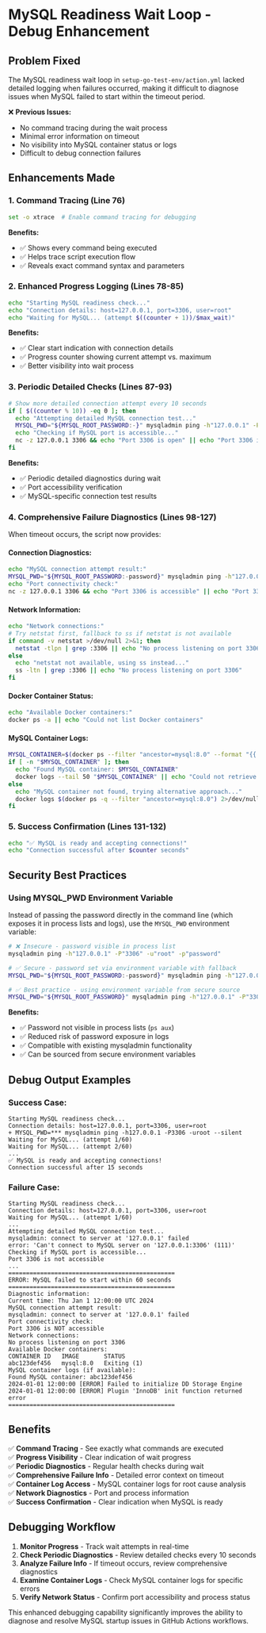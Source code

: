 # MySQL Readiness Wait Loop - Debug Enhancement

## Problem Fixed
The MySQL readiness wait loop in `setup-go-test-env/action.yml` lacked detailed logging when failures occurred, making it difficult to diagnose issues when MySQL failed to start within the timeout period.

❌ **Previous Issues:**
- No command tracing during the wait process
- Minimal error information on timeout
- No visibility into MySQL container status or logs
- Difficult to debug connection failures

## Enhancements Made

### 1. Command Tracing (Line 76)
```bash
set -o xtrace  # Enable command tracing for debugging
```
**Benefits:**
- ✅ Shows every command being executed
- ✅ Helps trace script execution flow
- ✅ Reveals exact command syntax and parameters

### 2. Enhanced Progress Logging (Lines 78-85)
```bash
echo "Starting MySQL readiness check..."
echo "Connection details: host=127.0.0.1, port=3306, user=root"
echo "Waiting for MySQL... (attempt $((counter + 1))/$max_wait)"
```
**Benefits:**
- ✅ Clear start indication with connection details
- ✅ Progress counter showing current attempt vs. maximum
- ✅ Better visibility into wait process

### 3. Periodic Detailed Checks (Lines 87-93)
```bash
# Show more detailed connection attempt every 10 seconds
if [ $((counter % 10)) -eq 0 ]; then
  echo "Attempting detailed MySQL connection test..."
  MYSQL_PWD="${MYSQL_ROOT_PASSWORD:-}" mysqladmin ping -h"127.0.0.1" -P"3306" -u"root" || true
  echo "Checking if MySQL port is accessible..."
  nc -z 127.0.0.1 3306 && echo "Port 3306 is open" || echo "Port 3306 is not accessible"
fi
```
**Benefits:**
- ✅ Periodic detailed diagnostics during wait
- ✅ Port accessibility verification
- ✅ MySQL-specific connection test results

### 4. Comprehensive Failure Diagnostics (Lines 98-127)
When timeout occurs, the script now provides:

#### **Connection Diagnostics:**
```bash
echo "MySQL connection attempt result:"
MYSQL_PWD="${MYSQL_ROOT_PASSWORD:-password}" mysqladmin ping -h"127.0.0.1" -P"3306" -u"root" || true
echo "Port connectivity check:"
nc -z 127.0.0.1 3306 && echo "Port 3306 is accessible" || echo "Port 3306 is NOT accessible"
```

#### **Network Information:**
```bash
echo "Network connections:"
# Try netstat first, fallback to ss if netstat is not available
if command -v netstat >/dev/null 2>&1; then
  netstat -tlpn | grep :3306 || echo "No process listening on port 3306"
else
  echo "netstat not available, using ss instead..."
  ss -ltn | grep :3306 || echo "No process listening on port 3306"
fi
```

#### **Docker Container Status:**
```bash
echo "Available Docker containers:"
docker ps -a || echo "Could not list Docker containers"
```

#### **MySQL Container Logs:**
```bash
MYSQL_CONTAINER=$(docker ps --filter "ancestor=mysql:8.0" --format "{{.ID}}" | head -1)
if [ -n "$MYSQL_CONTAINER" ]; then
  echo "Found MySQL container: $MYSQL_CONTAINER"
  docker logs --tail 50 "$MYSQL_CONTAINER" || echo "Could not retrieve MySQL container logs"
else
  echo "MySQL container not found, trying alternative approach..."
  docker logs $(docker ps -q --filter "ancestor=mysql:8.0") 2>/dev/null || echo "No MySQL container logs available"
fi
```

### 5. Success Confirmation (Lines 131-132)
```bash
echo "✅ MySQL is ready and accepting connections!"
echo "Connection successful after $counter seconds"
```

## Security Best Practices

### Using MYSQL_PWD Environment Variable

Instead of passing the password directly in the command line (which exposes it in process lists and logs), use the `MYSQL_PWD` environment variable:

```bash
# ❌ Insecure - password visible in process list
mysqladmin ping -h"127.0.0.1" -P"3306" -u"root" -p"password"

# ✅ Secure - password set via environment variable with fallback
MYSQL_PWD="${MYSQL_ROOT_PASSWORD:-password}" mysqladmin ping -h"127.0.0.1" -P"3306" -u"root"

# ✅ Best practice - using environment variable from secure source
MYSQL_PWD="${MYSQL_ROOT_PASSWORD}" mysqladmin ping -h"127.0.0.1" -P"3306" -u"root"
```

**Benefits:**
- ✅ Password not visible in process lists (`ps aux`)
- ✅ Reduced risk of password exposure in logs
- ✅ Compatible with existing mysqladmin functionality
- ✅ Can be sourced from secure environment variables

## Debug Output Examples

### Success Case:
```
Starting MySQL readiness check...
Connection details: host=127.0.0.1, port=3306, user=root
+ MYSQL_PWD=*** mysqladmin ping -h127.0.0.1 -P3306 -uroot --silent
Waiting for MySQL... (attempt 1/60)
Waiting for MySQL... (attempt 2/60)
...
✅ MySQL is ready and accepting connections!
Connection successful after 15 seconds
```

### Failure Case:
```
Starting MySQL readiness check...
Connection details: host=127.0.0.1, port=3306, user=root
Waiting for MySQL... (attempt 1/60)
...
Attempting detailed MySQL connection test...
mysqladmin: connect to server at '127.0.0.1' failed
error: 'Can't connect to MySQL server on '127.0.0.1:3306' (111)'
Checking if MySQL port is accessible...
Port 3306 is not accessible
...
===============================================
ERROR: MySQL failed to start within 60 seconds
===============================================
Diagnostic information:
Current time: Thu Jan 1 12:00:00 UTC 2024
MySQL connection attempt result:
mysqladmin: connect to server at '127.0.0.1' failed
Port connectivity check:
Port 3306 is NOT accessible
Network connections:
No process listening on port 3306
Available Docker containers:
CONTAINER ID   IMAGE       STATUS
abc123def456   mysql:8.0   Exiting (1)
MySQL container logs (if available):
Found MySQL container: abc123def456
2024-01-01 12:00:00 [ERROR] Failed to initialize DD Storage Engine
2024-01-01 12:00:00 [ERROR] Plugin 'InnoDB' init function returned error
===============================================
```

## Benefits

✅ **Command Tracing** - See exactly what commands are executed  
✅ **Progress Visibility** - Clear indication of wait progress  
✅ **Periodic Diagnostics** - Regular health checks during wait  
✅ **Comprehensive Failure Info** - Detailed error context on timeout  
✅ **Container Log Access** - MySQL container logs for root cause analysis  
✅ **Network Diagnostics** - Port and process information  
✅ **Success Confirmation** - Clear indication when MySQL is ready  

## Debugging Workflow

1. **Monitor Progress** - Track wait attempts in real-time
2. **Check Periodic Diagnostics** - Review detailed checks every 10 seconds
3. **Analyze Failure Info** - If timeout occurs, review comprehensive diagnostics
4. **Examine Container Logs** - Check MySQL container logs for specific errors
5. **Verify Network Status** - Confirm port accessibility and process status

This enhanced debugging capability significantly improves the ability to diagnose and resolve MySQL startup issues in GitHub Actions workflows.